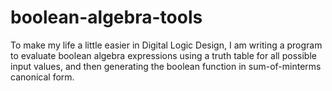 # boolean-algebra-tools

To make my life a little easier in Digital Logic Design, I am writing a program to evaluate boolean algebra expressions using a truth table for all possible input values, and then generating the boolean function in sum-of-minterms canonical form.
